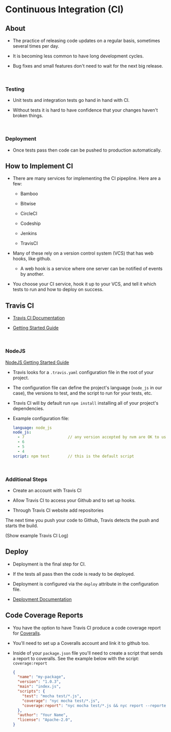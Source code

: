 # Continuous Integration (CI)

## About

- The practice of releasing code updates on a regular basis, sometimes several times per day.

- It is becoming less common to have long development cycles.

- Bug fixes and small features don't need to wait for the next big release.

<br>

### Testing

- Unit tests and integration tests go hand in hand with CI.

- Without tests it is hard to have confidence that your changes haven't broken things.

<br>

### Deployment

- Once tests pass then code can be pushed to production automatically.

## How to Implement CI

- There are many services for implementing the CI pipepline. Here are a few:

    - Bamboo

    - Bitwise

    - CircleCI

    - Codeship

    - Jenkins

    - TravisCI

- Many of these rely on a version control system (VCS) that has web hooks, like github.

    - A web hook is a service where one server can be notified of events by another.

- You choose your CI service, hook it up to your VCS, and tell it which tests to run and how to deploy on success.

## Travis CI

- [Travis CI Documentation](https://docs.travis-ci.com/)

- [Getting Started Guide](https://docs.travis-ci.com/user/getting-started)

<br>

### NodeJS

[NodeJS Getting Started Guide](https://docs.travis-ci.com/user/languages/javascript-with-nodejs/)

- Travis looks for a `.travis.yaml` configuration file in the root of your project.

- The configuration file can define the project's language (`node_js` in our case), the versions to test, and the script to run for your tests, etc.

- Travis CI will by default run `npm install` installing all of your project's dependencies.

- Example configuration file:

    ```yaml
    language: node_js
    node_js:
      - 7                   // any version accepted by nvm are OK to use
      - 6
      - 5
      - 4
    script: npm test        // this is the default script
    ```

<br>

### Additional Steps

- Create an account with Travis CI

- Allow Travis CI to access your Github and to set up hooks.

- Through Travis CI website add repositories

The next time you push your code to Github, Travis detects the push and starts the build.

(Show example Travis CI Log)

## Deploy

- Deployment is the final step for CI.

- If the tests all pass then the code is ready to be deployed.

- Deployment is configured via the `deploy` attribute in the configuration file.

- [Deployment Documentation](https://docs.travis-ci.com/user/deployment/)

## Code Coverage Reports

- You have the option to have Travis CI produce a code coverage report for [Coveralls](https://coveralls.io).

- You'll need to set up a Coveralls account and link it to github too.

- Inside of your `package.json` file you'll need to create a script that sends a report to coveralls. See the example below with the script: `coverage:report`

    ```json
    {
      "name": "my-package",
      "version": "1.0.3",
      "main": "index.js",
      "scripts": {
        "test": "mocha test/*.js",
        "coverage": "nyc mocha test/*.js",
        "coverage:report": "nyc mocha test/*.js && nyc report --reporter=text-lcov | coveralls"
      },
      "author": "Your Name",
      "license": "Apache-2.0",
    }
    ```